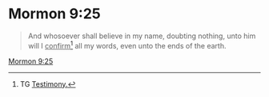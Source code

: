 # Mormon 9:25

> And whosoever shall believe in my name, doubting nothing, unto him will I <u>confirm</u>[^a] all my words, even unto the ends of the earth.

[Mormon 9:25](https://www.churchofjesuschrist.org/study/scriptures/bofm/morm/9?lang=eng&id=p25#p25)


[^a]: TG [Testimony.](https://www.churchofjesuschrist.org/study/scriptures/tg/testimony?lang=eng)
